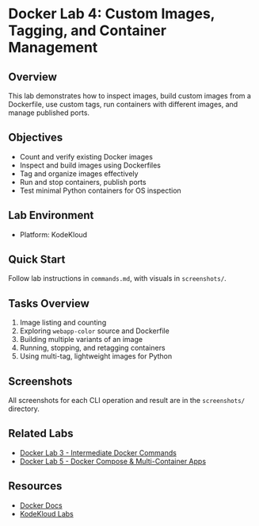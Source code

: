 # Docker Lab 4: Custom Images, Tagging, and Container Management

## Overview
This lab demonstrates how to inspect images, build custom images from a Dockerfile, use custom tags, run containers with different images, and manage published ports.

## Objectives
- Count and verify existing Docker images
- Inspect and build images using Dockerfiles
- Tag and organize images effectively
- Run and stop containers, publish ports
- Test minimal Python containers for OS inspection

## Lab Environment
- Platform: KodeKloud


## Quick Start


Follow lab instructions in `commands.md`, with visuals in `screenshots/`.

## Tasks Overview
1. Image listing and counting
2. Exploring `webapp-color` source and Dockerfile
3. Building multiple variants of an image
4. Running, stopping, and retagging containers
5. Using multi-tag, lightweight images for Python

## Screenshots
All screenshots for each CLI operation and result are in the `screenshots/` directory.

## Related Labs
- [Docker Lab 3 - Intermediate Docker Commands](../docker-lab-3/)
- [Docker Lab 5 - Docker Compose & Multi-Container Apps](../docker-lab-5/)

## Resources
- [Docker Docs](https://docs.docker.com/)
- [KodeKloud Labs](https://kodekloud.com/)
